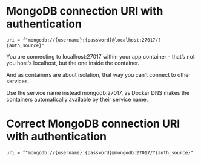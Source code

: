  # MongoDB connection URI with authentication
    uri = f"mongodb://{username}:{password}@localhost:27017/?{auth_source}"


You are connecting to localhost:27017 within your app container - that’s not you host‘s localhost, but the one inside the container.

And as containers are about isolation, that way you can’t connect to other services.

Use the service name instead mongodb:27017, as Docker DNS makes the containers automatically available by their service name.

 # Correct MongoDB connection URI with authentication
    uri = f"mongodb://{username}:{password}@mongodb:27017/?{auth_source}"